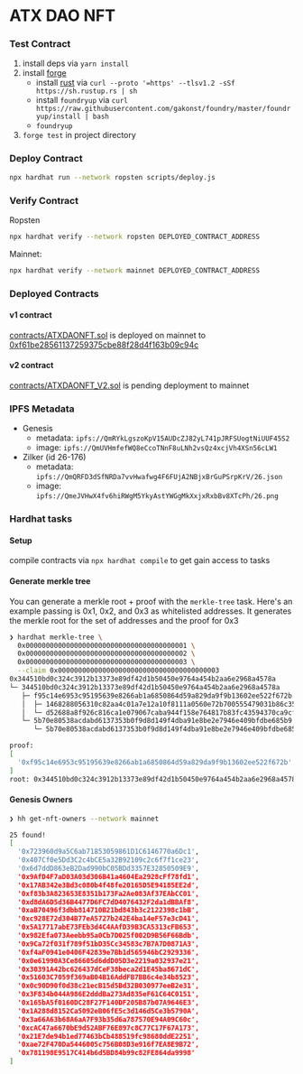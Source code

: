 # ATX DAO NFT

### Test Contract

1. install deps via `yarn install`
1. install [forge](https://github.com/gakonst/foundry)
   - install [rust](https://www.rust-lang.org/tools/install) via `curl --proto '=https' --tlsv1.2 -sSf https://sh.rustup.rs | sh`
   - install `foundryup` via `curl https://raw.githubusercontent.com/gakonst/foundry/master/foundryup/install | bash`
   - `foundryup`
1. `forge test` in project directory

### Deploy Contract

```zsh
npx hardhat run --network ropsten scripts/deploy.js
```

### Verify Contract

Ropsten

```zsh
npx hardhat verify --network ropsten DEPLOYED_CONTRACT_ADDRESS
```

Mainnet:

```zsh
npx hardhat verify --network mainnet DEPLOYED_CONTRACT_ADDRESS
```

### Deployed Contracts

#### v1 contract

[contracts/ATXDAONFT.sol](contracts/ATXDAONFT.sol) is deployed on mainnet to [0xf61be28561137259375cbe88f28d4f163b09c94c](https://etherscan.io/address/0xf61be28561137259375cbe88f28d4f163b09c94c)

#### v2 contract

[contracts/ATXDAONFT_V2.sol](contracts/ATXDAONFT_V2.sol) is pending deployment to mainnet

### IPFS Metadata

- Genesis
  - metadata: `ipfs://QmRYkLgszoKpV15AUDcZJ82yL741pJRFSUogtNiUUF45S2`
  - image: `ipfs://QmUVHmfefWQ8eCcoTNnF8uLNh2vsQz4xcjVh4XSn56cLW1`
- Zilker (id 26-176)
  - metadata: `ipfs://QmQRFD3dSfNRDa7vvHwafwg4F6FUjA2NBjxBrGuPSrpKrV/26.json`
  - image: `ipfs://QmeJVHwX4fv6hiRWgM5YkyAstYWGgMkXxjxRxbBv8XTcPh/26.png`

### Hardhat tasks

#### Setup

compile contracts via `npx hardhat compile` to get gain access to tasks

#### Generate merkle tree

You can generate a merkle root + proof with the `merkle-tree` task. Here's an
example passing is 0x1, 0x2, and 0x3 as whitelisted addresses. It generates the
merkle root for the set of addresses and the proof for 0x3

```zsh
❯ hardhat merkle-tree \
  0x0000000000000000000000000000000000000001 \
  0x0000000000000000000000000000000000000002 \
  0x0000000000000000000000000000000000000003 \
  --claim 0x0000000000000000000000000000000000000003
0x344510bd0c324c3912b13373e89df42d1b50450e9764a454b2aa6e2968a4578a
└─ 344510bd0c324c3912b13373e89df42d1b50450e9764a454b2aa6e2968a4578a
   ├─ f95c14e6953c95195639e8266ab1a6850864d59a829da9f9b13602ee522f672b
   │  ├─ 1468288056310c82aa4c01a7e12a10f8111a0560e72b700555479031b86c357d
   │  └─ d52688a8f926c816ca1e079067caba944f158e764817b83fc43594370ca9cf62
   └─ 5b70e80538acdabd6137353b0f9d8d149f4dba91e8be2e7946e409bfdbe685b9
      └─ 5b70e80538acdabd6137353b0f9d8d149f4dba91e8be2e7946e409bfdbe685b9

proof:
[
  '0xf95c14e6953c95195639e8266ab1a6850864d59a829da9f9b13602ee522f672b'
]
root: 0x344510bd0c324c3912b13373e89df42d1b50450e9764a454b2aa6e2968a4578a
```

#### Genesis Owners

```sh
❯ hh get-nft-owners --network mainnet

25 found!
[
  '0x723960d9a5C6ab71853059861D1C6146770a6Dc1',
  '0x407Cf0e5Dd3C2c4bCE5a32B92109c2c6f7f1ce23',
  '0x6d7ddD863eB2Dad990bC05BDd3357E32850509E9',
  '0x9AfD4F7aD03A03d306B41a4604Ea2928cFf78fd1',
  '0x17AB342e3Bd3c080b4f48fe20165D5E94185EE2d',
  '0xf83b3A823653E8351b173Fa2Ae083Af37EAbCC01',
  '0xd8dA6D5d36B4477D6FC7dD4076432F2da1dBBAf8',
  '0xaB70496f3dbb814710B21bd843b3c2122398c1bB',
  '0xc928E72d304B77eA5727b242E4ba14eF57e3cD41',
  '0x5A17717abE73FEb3d4C4AAfD39B3CA5313cFB653',
  '0x982Efa073Aeebb95a0Cb7D025f002D9B56F66Bdb',
  '0x9Ca72f031f789f51bD35Cc34583c7B7A7D0871A3',
  '0xf4aF0941e0406F42839e7Bb1d565946bC2929336',
  '0x0e61990A3Ce86605d6ddD05D3e2219a032937e21',
  '0x30391A42bc626437dCeF38beca2d1E45ba8671dC',
  '0x51603C7059f369aB04B16AddFB7BB6c4e34b8523',
  '0x0c90D90f0d38c21ecB15d5Bd32B030977eeB2e31',
  '0x3F834b044A986E2dddBa273Ad835eF61C64C0151',
  '0x165bA5f0160DC28F27F140DF205B87b07A9646E3',
  '0x1A288d8152Ca5092eB06fE5c3d146d5Ce3b5790A',
  '0x3a66A63b68A6aA7F93b35d6a787570E94A09C60c',
  '0xcAC47a6670bE9d52ABF76E897c8C77C17F67A173',
  '0x21E7de94b1ed77463bCb488519fc98680ddE2251',
  '0xae72F470Da5446005c756B08D3e916f7EA8E9B72',
  '0x781198E9517C414b6d5BD84b99c82FE864da9998'
]
```
